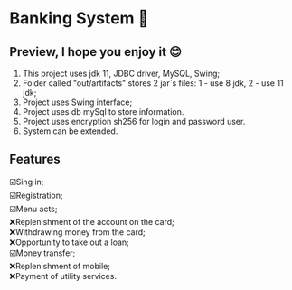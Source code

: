 # Banking System 🏦

## Preview, I hope you enjoy it 😊
1. This project uses jdk 11, JDBC driver, MySQL, Swing;
2. Folder called "out/artifacts" stores 2 jar`s files: 1 - use 8 jdk, 2 - use 11 jdk;
3. Project uses Swing interface;
4. Project uses db mySql to store information.
5. Project uses encryption sh256 for login and password user.
6. System can be extended.

## Features
☑️Sing in;
<br>☑️Registration;
<br>☑️Menu acts;
<br>:x:Replenishment of the account on the card;
<br>:x:Withdrawing money from the card;
<br>:x:Opportunity to take out a loan;
<br>☑️Money transfer;
<br>:x:Replenishment of mobile;
<br>:x:Payment of utility services.
